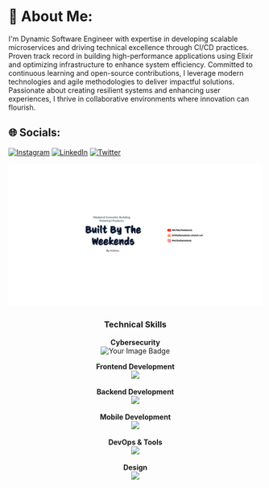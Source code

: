 # 💫 About Me:
<p> I'm Dynamic Software Engineer with expertise in developing scalable microservices and driving technical excellence through CI/CD practices. Proven track record in building high-performance applications using Elixir and optimizing infrastructure to enhance system efficiency. Committed to continuous learning and open-source contributions, I leverage modern technologies and agile methodologies to deliver impactful solutions. Passionate about creating resilient systems and enhancing user experiences, I thrive in collaborative environments where innovation can flourish.</p>

## 🌐 Socials:
[![Instagram](https://img.shields.io/badge/Instagram-%23E4405F.svg?logo=Instagram&logoColor=white)](https://instagram.com/vishnusharma.space) [![LinkedIn](https://img.shields.io/badge/LinkedIn-%230077B5.svg?logo=linkedin&logoColor=white)](https://www.linkedin.com/in/vishnusharma10/) [![Twitter](https://img.shields.io/badge/Twitter-%231DA1F2.svg?logo=Twitter&logoColor=white)](https://twitter.com/i_wish_n_u) 

<img src="https://github.com/vishnusharma10/vishnusharma10/blob/master/Untitled%20(22).png" alt="BuiltByTheWeekends">

### <p align="center">Technical Skills</p>
<p align="center">
  <strong>Cybersecurity</strong><br>
  <img src="https://tryhackme-badges.s3.amazonaws.com/vishnusharma10.png" alt="Your Image Badge" />
</p>
<p align="center">
  <strong>Frontend Development</strong><br>
  <img src="https://skillicons.dev/icons?i=html,css,bootstrap,tailwind,js,react,typescript,next" />
</p>
<p align="center">
  <strong>Backend Development</strong><br>
  <img src="https://skillicons.dev/icons?i=nodejs,express,java,golang,elixir,mysql,mongodb,firebase,solidity" />
</p>
<p align="center">
  <strong>Mobile Development</strong><br>
  <img src="https://skillicons.dev/icons?i=dart,flutter" />
</p>
<p align="center">
  <strong>DevOps & Tools</strong><br>
  <img src="https://skillicons.dev/icons?i=docker,kubernetes,git,github" />
</p>
<p align="center">
  <strong>Design</strong><br>
  <img src="https://skillicons.dev/icons?i=figma" />
</p>
